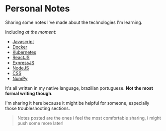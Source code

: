 # Personal Notes
Sharing some notes I've made about the technologies I'm learning.

Including _at the moment_:
- [Javascript](Javascript.pdf)
- [Docker](Docker.pdf)
- [Kubernetes](Kubernetes.pdf)
- [ReactJS](React_JS.pdf)
- [ExpressJS](ExpressJS.pdf)
- [NodeJS](Node_JS.pdf)
- [CSS](CSS.pdf)
- [NumPy](NumPy.pdf)

It's all written in my native language, brazilian portuguese. **Not the most formal writing though.** 

I'm sharing it here because it might be helpful for someone, especially those troubleshooting sections.

> Notes posted are the ones i feel the most comfortable sharing, i might push some more later!
